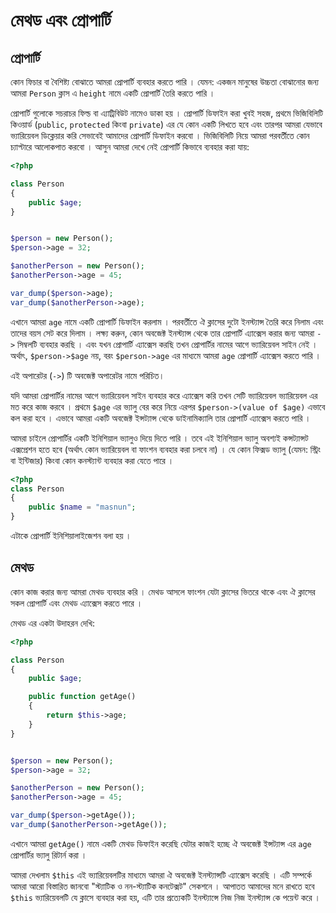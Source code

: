 # মেথড এবং প্রোপার্টি

## প্রোপার্টি

কোন ফিচার বা বৈশিষ্ট্য বোঝাতে আমরা প্রোপার্টি ব্যবহার করতে পারি । যেমন: একজন মানুষের উচ্চতা বোঝানোর জন্য আমরা `Person` ক্লাস এ `height` নামে একটি প্রোপার্টি তৈরি করতে পারি ।

প্রোপার্টি গুলোকে সচরাচর ফিল্ড বা এ্যাট্রিবিউট নামেও ডাকা হয় । প্রোপার্টি ডিফাইন করা খুবই সহজ, প্রথমে ভিজিবিলিটি কিওয়ার্ড \(`public`, `protected` কিংবা `private`\) এর যে কোন একটি লিখতে হবে এবং তারপর আমরা যেভাবে ভ্যারিয়েবল ডিক্লেয়ার করি সেভাবেই আমাদের প্রোপার্টি ডিফাইন করবো । ভিজিবিলিটি নিয়ে আমরা পরবর্তীতে কোন চ্যাপ্টারে আলোকপাত করবো । আসুন আমরা দেখে নেই প্রোপার্টি কিভাবে ব্যবহার করা যায়:

```php
<?php

class Person
{
    public $age;
}


$person = new Person();
$person->age = 32;

$anotherPerson = new Person();
$anotherPerson->age = 45;

var_dump($person->age);
var_dump($anotherPerson->age);
```

এখানে আমরা `age` নামে একটি প্রোপার্টি ডিফাইন করলাম । পরবর্তীতে ঐ ক্লাসের দুটো ইনস্ট্যান্স তৈরি করে নিলাম এবং তাদের বয়স সেট করে দিলাম । লক্ষ্য করুন, কোন অবজেক্ট ইনস্ট্যান্স থেকে তার প্রোপার্টি এ্যাক্সেস করার জন্য আমরা `->` সিম্বলটি ব্যবহার করছি । এবং যখন প্রোপার্টি এ্যাক্সেস করছি তখন প্রোপার্টির নামের আগে ভ্যারিয়েবল সাইন নেই । অর্থাৎ, `$person->$age` নয়, বরং `$person->age` এর মাধ্যমে আমরা `age` প্রোপার্টি এ্যাক্সেস করতে পারি ।

এই অপারেটর \(`->`\) টি অবজেক্ট অপারেটর নামে পরিচিত।

যদি আমরা প্রোপার্টির নামের আগে ভ্যারিয়েবল সাইন ব্যবহার করে এ্যাক্সেস করি তখন সেটি ভ্যারিয়েবল ভ্যারিয়েবল এর মত করে কাজ করবে । প্রথমে `$age` এর ভ্যালু বের করে নিয়ে এরপর `$person->(value of $age)` এভাবে কল করা হবে । এভাবে আমরা একটি অবজেক্ট ইন্সট্যান্স থেকে ডাইনামিক্যালি তার প্রোপার্টি এ্যাক্সেস করতে পারি ।

আমরা চাইলে প্রোপার্টির একটি ইনিশিয়াল ভ্যালুও দিয়ে দিতে পারি । তবে এই ইনিশিয়াল ভ্যালু অবশ্যই কন্সট্যান্সট এক্সপ্রেশন হতে হবে \(অর্থাৎ কোন ভ্যারিয়েবল বা ফাংশন ব্যবহার করা চলবে না\) । যে কোন ফিক্সড ভ্যালু \(যেমন: স্ট্রিং বা ইন্টিজার\) কিংবা কোন কনস্ট্যান্ট ব্যবহার করা যেতে পারে ।

```php
<?php
class Person
{
    public $name = "masnun";
}
```

এটাকে প্রোপার্টি ইনিশিয়ালাইজেশন বলা হয় ।

## মেথড

কোন কাজ করার জন্য আমরা মেথড ব্যবহার করি । মেথড আসলে ফাংশন যেটা ক্লাসের ভিতরে থাকে এবং ঐ ক্লাসের সকল প্রোপার্টি এবং মেথড এ্যাক্সেস করতে পারে ।

মেথড এর একটা উদাহরন দেখি:

```php
<?php

class Person
{
    public $age;

    public function getAge()
    {
        return $this->age;
    }
}


$person = new Person();
$person->age = 32;

$anotherPerson = new Person();
$anotherPerson->age = 45;

var_dump($person->getAge());
var_dump($anotherPerson->getAge());
```

এখানে আমরা `getAge()` নামে একটি মেথড ডিফাইন করেছি যেটার কাজই হচ্ছে ঐ অবজেক্ট ইন্সট্যান্স এর `age` প্রোপার্টির ভ্যালু রিটার্ন করা ।

আমরা দেখলাম `$this` এই ভ্যারিয়েবলটির মাধ্যমে আমরা ঐ অবজেক্ট ইনস্ট্যান্সটি এ্যাক্সেস করেছি । এটি সম্পর্কে আমরা আরো বিস্তারিত জানবো "স্ট্যাটিক ও নন-স্ট্যাটিক কনটেক্সট" সেকশনে । আপাতত আমাদের মনে রাখতে হবে `$this` ভ্যারিয়েবলটি যে ক্লাসে ব্যবহার করা হয়, এটি তার প্রত্যেকটি ইনস্ট্যান্সে নিজ নিজ ইনস্ট্যান্স কে পয়েন্ট করে ।

